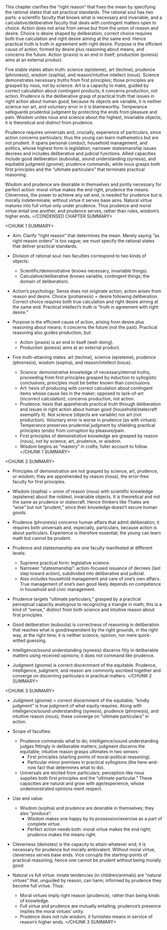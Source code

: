 <CONDENSED CHAPTER SUMMARY>
This chapter clarifies the “right reason” that fixes the mean by specifying the rational states that set practical standards. The rational soul has two parts: a scientific faculty that knows what is necessary and invariable, and a calculative/deliberative faculty that deals with contingent matters open to choice. Action does not arise from sense but from the union of reason and desire. Choice is desire shaped by deliberation; correct choice requires both true calculation and right desire aiming at the same end. Hence practical truth is truth in agreement with right desire. Purpose is the efficient cause of action, formed by desire plus reasoning about means, and concerns the future. Action (praxis) is an end in itself; production (poiesis) aims at an external product.

Five stable states attain truth: science (episteme), art (techne), prudence (phronesis), wisdom (sophia), and reason/intuitive intellect (nous). Science demonstrates necessary truths from first principles; those principles are grasped by nous, not by science. Art is a capacity to make, guided by correct calculation about contingent products; it concerns production, not action. Prudence is the deliberative grasp of practical truth that issues in right action about human good; because its objects are variable, it is neither science nor art, and voluntary error in it is blameworthy. Temperance safeguards prudential judgment by protecting the ends from pleasure and pain. Wisdom unites nous and science about the highest, invariable objects; it is theoretical and distinct from prudence.

Prudence requires universals and, crucially, experience of particulars, since action concerns particulars; thus the young can learn mathematics but are not prudent. It spans personal conduct, household management, and politics, whose highest form is legislation; narrower statesmanship issues decrees and includes deliberative and judicial functions. Allied capacities include good deliberation (euboulia), sound understanding (synesis), and equitable judgment (gnome); prudence commands, while nous grasps both first principles and the “ultimate particulars” that terminate practical reasoning.

Wisdom and prudence are desirable in themselves and jointly necessary for perfect action: moral virtue makes the end right, prudence the means. Cleverness, the power to achieve any set end, is needed for prudence but is morally indeterminate; without virtue it serves base aims. Natural virtue matures into full virtue only under prudence. Thus prudence and moral virtue entail one another, and prudence serves, rather than rules, wisdom’s higher ends.
</CONDENSED CHAPTER SUMMARY>

<CHUNK 1 SUMMARY>
- Aim: Clarify “right reason” that determines the mean. Merely saying “as right reason orders” is too vague; we must specify the rational states that deliver practical standards.

- Division of rational soul: two faculties correspond to two kinds of objects:
  - Scientific/demonstrative (knows necessary, invariable things).
  - Calculative/deliberative (knows variable, contingent things; the domain of deliberation).

- Action’s psychology: Sense does not originate action; action arises from reason and desire. Choice (prohairesis) = desire following deliberation. Correct choice requires both true calculation and right desire aiming at the same end. Practical intellect’s truth is “truth in agreement with right desire.”

- Purpose is the efficient cause of action, arising from desire plus reasoning about means; it concerns the future (not the past). Practical reasoning also guides production, but:
  - Action (praxis) is an end in itself (well-doing).
  - Production (poiesis) aims at an external product.

- Five truth-attaining states: art (techne), science (episteme), prudence (phronesis), wisdom (sophia), and reason/intellect (nous).
  - Science: demonstrative knowledge of necessary/eternal truths, proceeding from first principles grasped by induction to syllogistic conclusions; principles must be better known than conclusions.
  - Art: hexis of producing with correct calculation about contingent items whose cause lies in the maker; opposed to lack-of-art (incorrect calculation); concerns production, not action.
  - Prudence: hexis that apprehends practical truth through deliberation and issues in right action about human good (household/statecraft exemplify it). Not science (objects are variable) nor art (not production). Voluntary error is worse in prudence (as with virtues). Temperance preserves prudential judgment by shielding practical principles (ends) from corruption by pleasure/pain.
  - First principles of demonstrative knowledge are grasped by reason (nous), not by science, art, prudence, or wisdom.
  - Wisdom begins as “mastery” in crafts; fuller account to follow.
</CHUNK 1 SUMMARY>

<CHUNK 2 SUMMARY>
- Principles of demonstration are not grasped by science, art, prudence, or wisdom; they are apprehended by reason (nous), the error-free faculty for first principles.

- Wisdom (sophia) = union of reason (nous) with scientific knowledge (episteme) about the noblest, invariable objects. It is theoretical and not the same as prudence or statecraft. Hence thinkers like Thales are “wise” but not “prudent,” since their knowledge doesn’t secure human goods.

- Prudence (phronesis) concerns human affairs that admit deliberation; it requires both universals and, especially, particulars, because action is about particulars. Experience is therefore essential; the young can learn math but cannot be prudent.

- Prudence and statesmanship are one faculty manifested at different levels:
  - Supreme practical form: legislative science.
  - Narrower “statesmanship”: action-focused issuance of decrees (last step toward action), subdivided into deliberative and judicial.
  - Also includes household management and care of one’s own affairs. True management of one’s own good likely depends on competence in household and civic management.

- Prudence targets “ultimate particulars,” grasped by a practical perceptual capacity analogous to recognizing a triangle in math; this is a kind of “sense,” distinct from both science and intuitive reason about first principles.

- Good deliberation (euboulia) is correctness of reasoning in deliberation that reaches what is good/expendient by the right grounds, in the right way, at the right time; it is neither science, opinion, nor mere quick-witted guessing.

- Intelligence/sound understanding (synesis) discerns fitly in deliberable matters using received opinions; it does not command like prudence.

- Judgment (gnome) is correct discernment of the equitable. Prudence, intelligence, judgment, and reason are commonly ascribed together and converge on discerning particulars in practical matters.
</CHUNK 2 SUMMARY>

<CHUNK 3 SUMMARY>
- Judgment (gnome) = correct discernment of the equitable; “kindly judgment” is true judgment of what equity requires. Along with intelligence/sound understanding (synesis), prudence (phronesis), and intuitive reason (nous), these converge on “ultimate particulars” in action.
- Scope of faculties:
  - Prudence commands what to do; intelligence/sound understanding judges fittingly in deliberable matters; judgment discerns the equitable; intuitive reason grasps ultimates in two senses:
    - First principles (starting points of moral-political reasoning).
    - Particular minor premises in practical syllogisms (the here-and-now fact that determines what to do).
  - Universals are elicited from particulars; perception-like nous supplies both first principles and the “ultimate particular.” These capacities are natural and grow with age/experience, whose undemonstrated opinions merit respect.

- Use and value:
  - Wisdom (sophia) and prudence are desirable in themselves; they also “produce”:
    - Wisdom makes one happy by its possession/exercise as a part of complete virtue.
    - Perfect action needs both: moral virtue makes the end right; prudence makes the means right.

- Cleverness (deinotes) is the capacity to attain whatever end; it is necessary for prudence but morally ambivalent. Without moral virtue, cleverness serves base ends. Vice corrupts the starting-points of practical reasoning; hence one cannot be prudent without being morally good.

- Natural vs full virtue: innate tendencies (in children/animals) are “natural virtues” that, unguided by reason, can harm; informed by prudence they become full virtue. Thus:
  - Moral virtues imply right reason (prudence), rather than being kinds of knowledge.
  - Full virtue and prudence are mutually entailing; prudence’s presence implies the moral virtues’ unity.
  - Prudence does not rule wisdom; it furnishes means in service of reason’s higher ends.
</CHUNK 3 SUMMARY>